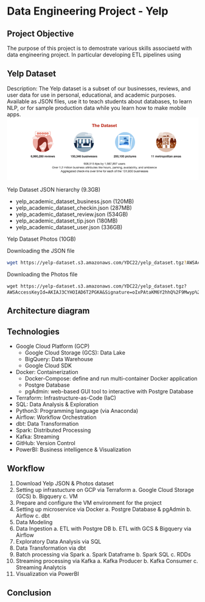 # Data Engineering Project - Yelp

## Project Objective
The purpose of this project is to demostrate various skills associaetd with data engineering project. In particular developing ETL pipelines using 

## Yelp Dataset 
Description: The Yelp dataset is a subset of our businesses, reviews, and user data for use in personal, educational, and academic purposes. Available as JSON files, use it to teach students about databases, to learn NLP, or for sample production data while you learn how to make mobile apps.
<img src="images/yelp_dataset_desc.png"/>

Yelp Dataset JSON hierarchy (9.3GB)
* yelp_academic_dataset_business.json (120MB)
* yelp_academic_dataset_checkin.json (287MB)
* yelp_academic_dataset_review.json (534GB)
* yelp_academic_dataset_tip.json (180MB)
* yelp_academic_dataset_user.json (336GB)

Yelp Dataset Photos (10GB)

Downloading the JSON file

```bash
wget https://yelp-dataset.s3.amazonaws.com/YDC22/yelp_dataset.tgz?AWSAccessKeyId=AKIAJ3CYHOIAD6T2PGKA&Signature=oIxPAtaKM6Y2hhQ%2F9Mwyp%2FRlVA8%3D&Expires=1678273296
```
Downloading the Photos file
```bashs
wget https://yelp-dataset.s3.amazonaws.com/YDC22/yelp_dataset.tgz?AWSAccessKeyId=AKIAJ3CYHOIAD6T2PGKA&Signature=oIxPAtaKM6Y2hhQ%2F9Mwyp%2FRlVA8%3D&Expires=1678273296
```

## Architecture diagram


## Technologies
* Google Cloud Platform (GCP)
  * Google Cloud Storage (GCS): Data Lake
  * BigQuery: Data Warehouse
  * Google Cloud SDK
* Docker: Containerization
  * Docker-Compose: define and run multi-container Docker application
  * Postgre Database
  * pgAdmin: web-based GUI tool to interactive with Postgre Database
* Terraform: Infrastructure-as-Code (IaC)
* SQL: Data Analysis & Exploration
* Python3: Programming language (via Anaconda)
* Airflow: Workflow Orchestration
* dbt: Data Transformation
* Spark: Distributed Processing
* Kafka: Streaming
* GitHub: Version Control
* PowerBI: Business intelligence & Visualization

## Workflow
1. Download Yelp JSON & Photos dataset
2. Setting up infrastucture on GCP via Terraform
a. Google Cloud Storage (GCS)
b. Bigquery
c. VM
3. Prepare and configure the VM environment for the project
4. Setting up microservice via Docker
a. Postgre Database & pgAdmin
b. Airflow 
c. dbt
5. Data Modeling
6. Data Ingestion
a. ETL with Postgre DB
b. ETL with GCS & Bigquery via Airflow
1. Exploratory Data Analysis via SQL
2. Data Transformation via dbt 
3. Batch processing via Spark
a. Spark Dataframe
b. Spark SQL
c. RDDs
1.  Streaming processing via Kafka
a. Kafka Producer
b. Kafka Consumer
c. Streaming Analytcis
1.  Visualization via PowerBI

## Conclusion

